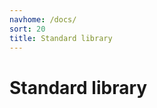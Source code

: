```yaml
---
navhome: /docs/
sort: 20
title: Standard library
---
```


# Standard library

<list dataPreview="true" titlesOnly="true"></list>
